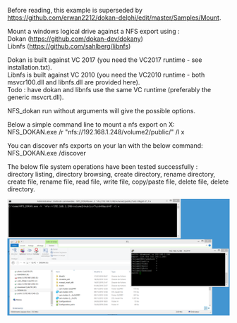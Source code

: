 Before reading, this example is superseded by https://github.com/erwan2212/dokan-delphi/edit/master/Samples/Mount.

Mount a windows logical drive against a NFS export using :<br/>
Dokan (https://github.com/dokan-dev/dokany) <br/>
Libnfs (https://github.com/sahlberg/libnfs) <br/>

Dokan is built against VC 2017 (you need the VC2017 runtime - see installation.txt).<br/>
Libnfs is built against VC 2010 (you need the VC2010 runtime - both msvcr100.dll and libnfs.dll are provided here).<br/>
Todo : have dokan and libnfs use the same VC runtime (preferably the generic msvcrt.dll).<br/>

NFS_dokan run without arguments will give the possible options.<br/>

Below a simple command line to mount a nfs export on X:<br/>
NFS_DOKAN.exe /r "nfs://192.168.1.248/volume2/public/" /l x<br/>

You can discover nfs exports on your lan with the below command:<br/>
NFS_DOKAN.exe /discover<br/>

The below file system operations have been tested successfully :<br/>
directory listing, directory browsing, create directory, rename directory, create file, rename file, read file, write file, copy/paste file, delete file, delete directory.

![Screenshot](screenshot.png)

